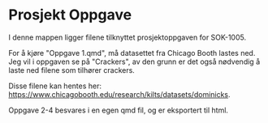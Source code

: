 
# Prosjekt Oppgave

I denne mappen ligger filene tilknyttet prosjektoppgaven for SOK-1005. 

For å kjøre "Oppgave 1.qmd", må datasettet fra Chicago Booth lastes ned. Jeg vil i oppgaven se på "Crackers", av den grunn er det også nødvendig å laste ned filene som tilhører crackers.

Disse filene kan hentes her:
https://www.chicagobooth.edu/research/kilts/datasets/dominicks.

Oppgave 2-4 besvares i en egen qmd fil, og er eksportert til html.
